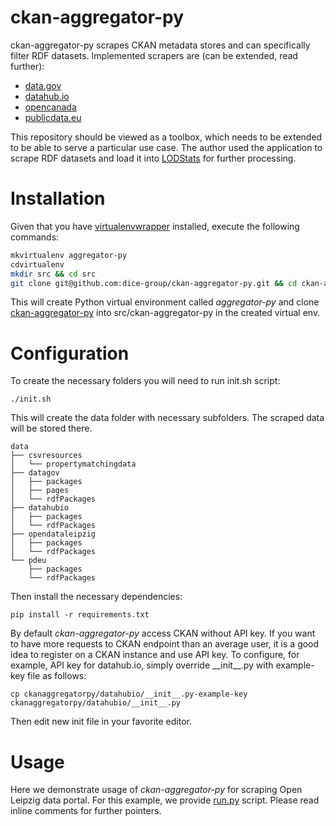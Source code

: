 ckan-aggregator-py
==================

ckan-aggregator-py scrapes CKAN metadata stores and can specifically filter RDF datasets.
Implemented scrapers are (can be extended, read further):
* [data.gov](http://catalog.data.gov)
* [datahub.io](http://datahub.io)
* [opencanada](http://open.canada.ca/data/en/)
* [publicdata.eu](http://publicdata.eu/)

This repository should be viewed as a toolbox, which needs to be extended to be able to serve a particular use case.
The author used the application to scrape RDF datasets and load it into [LODStats](http://lodstats.aksw.org/) for further processing.

Installation
==================

Given that you have [virtualenvwrapper](https://virtualenvwrapper.readthedocs.io/) installed, execute the following commands:
```bash
mkvirtualenv aggregator-py
cdvirtualenv
mkdir src && cd src
git clone git@github.com:dice-group/ckan-aggregator-py.git && cd ckan-aggregator-py
```

This will create Python virtual environment called *aggregator-py* and clone [ckan-aggregator-py](https://github.com/dice-group/ckan-aggregator-py) into src/ckan-aggregator-py in the created virtual env.

Configuration
==================

To create the necessary folders you will need to run init.sh script:
```
./init.sh
```

This will create the data folder with necessary subfolders. The scraped data will be stored there.

```
data
├── csvresources
│   └── propertymatchingdata
├── datagov
│   ├── packages
│   ├── pages
│   └── rdfPackages
├── datahubio
│   ├── packages
│   └── rdfPackages
├── opendataleipzig
│   ├── packages
│   └── rdfPackages
└── pdeu
    ├── packages
    └── rdfPackages
```

Then install the necessary dependencies:
```
pip install -r requirements.txt
```

By default *ckan-aggregator-py* access CKAN without API key.
If you want to have more requests to CKAN endpoint than an average user, it is a good idea to register on a CKAN instance and use API key.
To configure, for example, API key for datahub.io, simply override \_\_init\_\_.py with example-key file as follows:
```
cp ckanaggregatorpy/datahubio/__init__.py-example-key ckanaggregatorpy/datahubio/__init__.py
```
Then edit new init file in your favorite editor.

Usage
==================

Here we demonstrate usage of *ckan-aggregator-py* for scraping Open Leipzig data portal.
For this example, we provide [run.py](./run.py) script.
Please read inline comments for further pointers.
